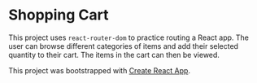 # Shopping Cart

This project uses `react-router-dom` to practice routing a React app. The user can browse different categories of items and add their selected quantity to their cart. The items in the cart can then be viewed.

This project was bootstrapped with [Create React App](https://github.com/facebook/create-react-app).

